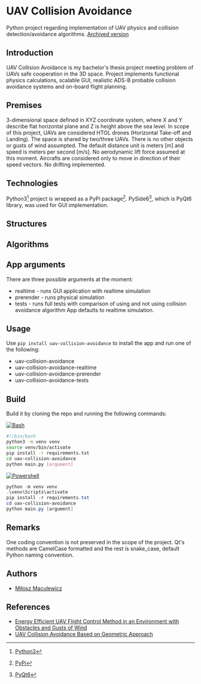 # UAV Collision Avoidance

Python project regarding implementation of UAV physics and collision detection/avoidance algorithms.
[Archived version](https://github.com/mldxo/uav-collision-avoidance-2)

## Introduction

UAV Collision Avoidance is my bachelor's thesis project meeting problem of UAVs safe cooperation in the 3D space. Project implements functional physics calculations, scalable GUI, realistic ADS-B probable collision avoidance systems and on-board flight planning.

## Premises

3-dimensional space defined in XYZ coordinate system, where X and Y describe flat horizontal plane and Z is height above the sea level. In scope of this project, UAVs are considered HTOL drones (Horizontal Take-off and Landing). The space is shared by two/three UAVs. There is no other objects or gusts of wind assumpted. The default distance unit is meters [m] and speed is meters per second [m/s]. No aerodynamic lift force assumed at this moment. Aircrafts are considered only to move in direction of their speed vectors. No drifting implemented.

## Technologies

Python3[^1] project is wrapped as a PyPi package[^2]. PySide6[^3], which is PyQt6 library, was used for GUI implementation.

## Structures

## Algorithms

## App arguments

There are three possible arguments at the moment:
- realtime - runs GUI application with realtime simulation
- prerender - runs physical simulation
- tests - runs full tests with comparison of using and not using collision avoidance algorithm
App defaults to realtime simulation.

## Usage

Use `pip install uav-collision-avoidance` to install the app and run one of the following:
- uav-collision-avoidance
- uav-collision-avoidance-realtime
- uav-collision-avoidance-prerender
- uav-collision-avoidance-tests

## Build

Build it by cloning the repo and running the following commands:

[![Bash](https://skillicons.dev/icons?i=bash)](https://skillicons.dev)

```bash
#!/bin/bash
python3 -m venv venv
source venv/bin/activate
pip install -r requirements.txt
cd uav-collision-avoidance
python main.py [argument]
```

[![Powershell](https://skillicons.dev/icons?i=powershell)](https://skillicons.dev)

```powershell
python -m venv venv
.\venv\Scripts\activate
pip install -r requirements.txt
cd uav-collision-avoidance
python main.py [argument]
```

## Remarks

One coding convention is not preserved in the scope of the project. Qt's methods are CamelCase formatted and the rest is snake_case, default Python naming convention.

## Authors

- [Miłosz Maculewicz](https://github.com/mldxo)

## References

- [Energy Efficient UAV Flight Control Method in an Environment with Obstacles and Gusts of Wind](https://www.mdpi.com/1638452)
- [UAV Collision Avoidance Based on Geometric Approach](https://ieeexplore.ieee.org/document/4655013)

[^1]: [Python3](https://www.python.org/)
[^2]: [PyPi](https://pypi.org/)
[^3]: [PyQt6](https://doc.qt.io/qtforpython-6/)
